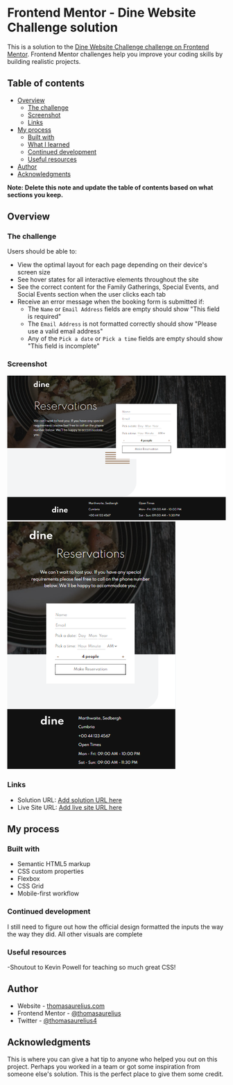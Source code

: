 # Frontend Mentor - Dine Website Challenge solution

This is a solution to the [Dine Website Challenge challenge on Frontend Mentor](https://www.frontendmentor.io/challenges/dine-restaurant-website-yAt7Vvxt7). Frontend Mentor challenges help you improve your coding skills by building realistic projects.

## Table of contents

-  [Overview](#overview)
   -  [The challenge](#the-challenge)
   -  [Screenshot](#screenshot)
   -  [Links](#links)
-  [My process](#my-process)
   -  [Built with](#built-with)
   -  [What I learned](#what-i-learned)
   -  [Continued development](#continued-development)
   -  [Useful resources](#useful-resources)
-  [Author](#author)
-  [Acknowledgments](#acknowledgments)

**Note: Delete this note and update the table of contents based on what sections you keep.**

## Overview

### The challenge

Users should be able to:

-  View the optimal layout for each page depending on their device's screen size
-  See hover states for all interactive elements throughout the site
-  See the correct content for the Family Gatherings, Special Events, and Social Events section when the user clicks each tab
-  Receive an error message when the booking form is submitted if:
   -  The `Name` or `Email Address` fields are empty should show "This field is required"
   -  The `Email Address` is not formatted correctly should show "Please use a valid email address"
   -  Any of the `Pick a date` or `Pick a time` fields are empty should show "This field is incomplete"

### Screenshot

![](./fm_dine_landscape.png)
![](./fm_dine_portrait.png)

### Links

-  Solution URL: [Add solution URL here](https://github.com/ThomasAurelius/fm_dine-restaurant-website)
-  Live Site URL: [Add live site URL here](https://thomasaurelius.github.io/fm_dine-restaurant-website/)

## My process

### Built with

-  Semantic HTML5 markup
-  CSS custom properties
-  Flexbox
-  CSS Grid
-  Mobile-first workflow

### Continued development

I still need to figure out how the official design formatted the inputs the way the way they did. All other visuals are complete

### Useful resources

-Shoutout to Kevin Powell for teaching so much great CSS!

## Author

-  Website - [thomasaurelius.com](https://www.thomasaurelius.com)
-  Frontend Mentor - [@thomasaurelius](https://www.frontendmentor.io/profile/thomasaurelius)
-  Twitter - [@thomasaurelius4](https://www.twitter.com/thomasaurelius4)

## Acknowledgments

This is where you can give a hat tip to anyone who helped you out on this project. Perhaps you worked in a team or got some inspiration from someone else's solution. This is the perfect place to give them some credit.
